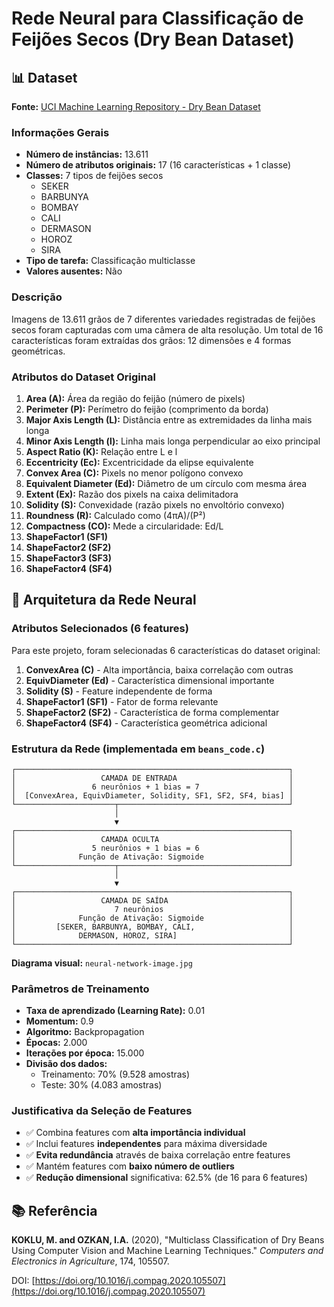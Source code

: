 # Rede Neural para Classificação de Feijões Secos (Dry Bean Dataset)

## 📊 Dataset
**Fonte:** [UCI Machine Learning Repository - Dry Bean Dataset](https://archive.ics.uci.edu/dataset/602/dry+bean+dataset)

### Informações Gerais
- **Número de instâncias:** 13.611
- **Número de atributos originais:** 17 (16 características + 1 classe)
- **Classes:** 7 tipos de feijões secos
  - SEKER
  - BARBUNYA
  - BOMBAY
  - CALI
  - DERMASON
  - HOROZ
  - SIRA
- **Tipo de tarefa:** Classificação multiclasse
- **Valores ausentes:** Não

### Descrição
Imagens de 13.611 grãos de 7 diferentes variedades registradas de feijões secos foram capturadas com uma câmera de alta resolução. Um total de 16 características foram extraídas dos grãos: 12 dimensões e 4 formas geométricas.

### Atributos do Dataset Original
1. **Area (A):** Área da região do feijão (número de pixels)
2. **Perimeter (P):** Perímetro do feijão (comprimento da borda)
3. **Major Axis Length (L):** Distância entre as extremidades da linha mais longa
4. **Minor Axis Length (l):** Linha mais longa perpendicular ao eixo principal
5. **Aspect Ratio (K):** Relação entre L e l
6. **Eccentricity (Ec):** Excentricidade da elipse equivalente
7. **Convex Area (C):** Pixels no menor polígono convexo
8. **Equivalent Diameter (Ed):** Diâmetro de um círculo com mesma área
9. **Extent (Ex):** Razão dos pixels na caixa delimitadora
10. **Solidity (S):** Convexidade (razão pixels no envoltório convexo)
11. **Roundness (R):** Calculado como (4πA)/(P²)
12. **Compactness (CO):** Mede a circularidade: Ed/L
13. **ShapeFactor1 (SF1)**
14. **ShapeFactor2 (SF2)**
15. **ShapeFactor3 (SF3)**
16. **ShapeFactor4 (SF4)**

## 🧠 Arquitetura da Rede Neural

### Atributos Selecionados (6 features)
Para este projeto, foram selecionadas 6 características do dataset original:

1. **ConvexArea (C)** - Alta importância, baixa correlação com outras
2. **EquivDiameter (Ed)** - Característica dimensional importante
3. **Solidity (S)** - Feature independente de forma
4. **ShapeFactor1 (SF1)** - Fator de forma relevante
5. **ShapeFactor2 (SF2)** - Característica de forma complementar
6. **ShapeFactor4 (SF4)** - Característica geométrica adicional

### Estrutura da Rede (implementada em `beans_code.c`)

```
┌─────────────────────────────────────────────────────────────┐
│                   CAMADA DE ENTRADA                         │
│                 6 neurônios + 1 bias = 7                    │
│  [ConvexArea, EquivDiameter, Solidity, SF1, SF2, SF4, bias] │
└──────────────────────┬──────────────────────────────────────┘
                       │
                       ▼
┌─────────────────────────────────────────────────────────────┐
│                   CAMADA OCULTA                             │
│                 5 neurônios + 1 bias = 6                    │
│              Função de Ativação: Sigmoide                   │
└──────────────────────┬──────────────────────────────────────┘
                       │
                       ▼
┌─────────────────────────────────────────────────────────────┐
│                   CAMADA DE SAÍDA                           │
│                      7 neurônios                            │
│              Função de Ativação: Sigmoide                   │
│         [SEKER, BARBUNYA, BOMBAY, CALI,                     │
│              DERMASON, HOROZ, SIRA]                         │
└─────────────────────────────────────────────────────────────┘
```

**Diagrama visual:** `neural-network-image.jpg`

### Parâmetros de Treinamento
- **Taxa de aprendizado (Learning Rate):** 0.01
- **Momentum:** 0.9
- **Algoritmo:** Backpropagation
- **Épocas:** 2.000
- **Iterações por época:** 15.000
- **Divisão dos dados:**
  - Treinamento: 70% (9.528 amostras)
  - Teste: 30% (4.083 amostras)

### Justificativa da Seleção de Features
- ✅ Combina features com **alta importância individual**
- ✅ Inclui features **independentes** para máxima diversidade
- ✅ **Evita redundância** através de baixa correlação entre features
- ✅ Mantém features com **baixo número de outliers**
- ✅ **Redução dimensional** significativa: 62.5% (de 16 para 6 features)

## 📚 Referência
**KOKLU, M. and OZKAN, I.A.** (2020), "Multiclass Classification of Dry Beans Using Computer Vision and Machine Learning Techniques." *Computers and Electronics in Agriculture*, 174, 105507.

DOI: [https://doi.org/10.1016/j.compag.2020.105507](https://doi.org/10.1016/j.compag.2020.105507)